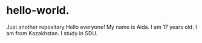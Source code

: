 # hello-world.
Just another repositary
Hello everyone!
My name is Aida. I am 17 years old. I am from Kazakhstan. I study in SDU.
